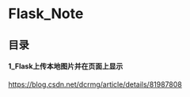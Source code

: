 # Flask_Note

## 目录

#### 1_Flask上传本地图片并在页面上显示

https://blog.csdn.net/dcrmg/article/details/81987808

